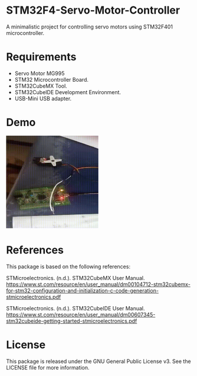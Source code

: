 # STM32F4-Servo-Motor-Controller
 A minimalistic project for controlling servo motors using STM32F401 microcontroller.

# Requirements
 - Servo Motor MG995
 - STM32  Microcontroller Board.
 - STM32CubeMX Tool. 
 - STM32CubeIDE Development Environment.
 - USB-Mini USB adapter.

# Demo 

<img src="demo.gif" alt="Alt Text" width="250" height="250"/>

# References
This package is based on the following references:

STMicroelectronics. (n.d.). STM32CubeMX User Manual.  https://www.st.com/resource/en/user_manual/dm00104712-stm32cubemx-for-stm32-configuration-and-initialization-c-code-generation-stmicroelectronics.pdf

STMicroelectronics. (n.d.). STM32CubeIDE User Manual. https://www.st.com/resource/en/user_manual/dm00607345-stm32cubeide-getting-started-stmicroelectronics.pdf

# License
This package is released under the GNU General Public License v3. See the LICENSE file for more information.
